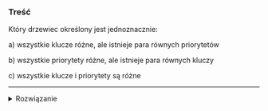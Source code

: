 ### Treść
Który drzewiec określony jest jednoznacznie: 

a) wszystkie klucze różne, ale istnieje para równych priorytetów 

b) wszystkie priorytety różne, ale istnieje para równych kluczy 

c) wszystkie klucze i priorytety są różne

------
<details><summary>Rozwiązanie</summary>
<p>
    

#### (a) Nie, możemy zbudować 2 drzewa
Mamy priorytety a' = a''.

Najpierw zakładamy, że a' > a'' i dostajemy jedno drzewo.

Potem zakładamy a'' > a' i dostajemy drugie drzewo.
#### (b) Tak
Nie możemy włożyć dwóch równych kluczy.

Dla jednego zbioru kluczy i priorytetów dostajemy zawsze ten sam kopiec.
#### (c) Tak
Dla jednego zbioru kluczy i priorytetów dostajemy zawsze ten sam kopiec.
